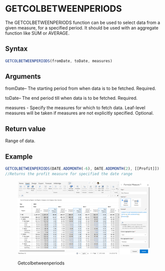 # GETCOLBETWEENPERIODS

The GETCOLBETWEENPERIODS function can be used to select data from a given measure, for a specified period. It should be used with an aggregate function like SUM or AVERAGE.&#x20;

## Syntax

```javascript
GETCOLBETWEENPERIODS(fromDate, toDate, measures)
```

## Arguments

fromDate– The starting period from when data is to be fetched. Required.

toDate– The end period till when data is to be fetched. Required.

measures - Specify the measures for which to fetch data. Leaf-level measures will be taken if measures are not explicitly specified. Optional.

## Return value

Range of data.

## Example

```javascript
GETCOLBETWEENPERIODS(DATE.ADDMONTH(-6), DATE.ADDMONTH(2), [[Profit]])
//Returns the profit measure for specified the date range 
```

<figure><img src="../../.gitbook/assets/image (1) (1).png" alt=""><figcaption><p>Getcolbetweenperiods</p></figcaption></figure>
